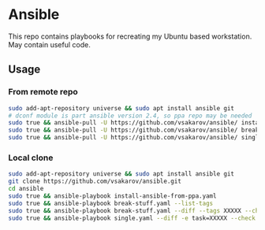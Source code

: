 # Ansible

This repo contains playbooks for recreating my Ubuntu based workstation. May contain useful code.

## Usage


### From remote repo
```bash
sudo add-apt-repository universe && sudo apt install ansible git
# dconf module is part ansible version 2.4, so ppa repo may be needed
sudo true && ansible-pull -U https://github.com/vsakarov/ansible/ install-ansible-from-ppa.yaml
sudo true && ansible-pull -U https://github.com/vsakarov/ansible/ break-stuff.yaml --tags XXXXX --check
sudo true && ansible-pull -U https://github.com/vsakarov/ansible/ single.yaml -e task=XXXXX --check
```

### Local clone
```bash
sudo add-apt-repository universe && sudo apt install ansible git
git clone https://github.com/vsakarov/ansible.git
cd ansible
sudo true && ansible-playbook install-ansible-from-ppa.yaml
sudo true && ansible-playbook break-stuff.yaml --list-tags
sudo true && ansible-playbook break-stuff.yaml --diff --tags XXXXX --check
sudo true && ansible-playbook single.yaml --diff -e task=XXXXX --check
```
